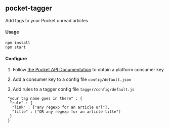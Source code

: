 ## pocket-tagger
Add tags to your Pocket unread articles

#### Usage

```
npm install
npm start
```

#### Configure 

1. Follow [the Pocket API Documentation](https://getpocket.com/developer/docs/authentication) to obtain a platform consumer key

2. Add a consumer key to a config file `config/default.json`

3. Add rules to a tagger config file `tagger/config/default.js`

```
 "your tag name goes in there" : {
  "rule" : {
   "link" : ["any regexp for an article url"],
   "title" : ["OR any regexp for an article title"]
  }
 }
```

